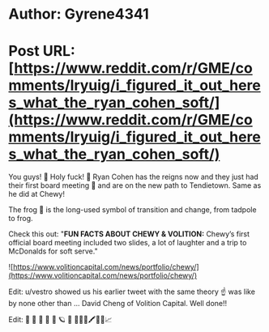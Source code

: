 # Author: Gyrene4341
# Post URL: [https://www.reddit.com/r/GME/comments/lryuig/i_figured_it_out_heres_what_the_ryan_cohen_soft/](https://www.reddit.com/r/GME/comments/lryuig/i_figured_it_out_heres_what_the_ryan_cohen_soft/)


You guys! 🚀 Holy fuck!  🚀 Ryan Cohen has the reigns now and they just had their first board meeting 🍦 and are on the new path to Tendietown. Same as he did at Chewy!

The frog 🐸 is the long-used symbol of transition and change, from tadpole to frog. 

Check this out: "**FUN FACTS ABOUT CHEWY &amp; VOLITION:** Chewy’s first official board meeting included two slides, a lot of laughter and a trip to McDonalds for soft serve."

![https://www.volitioncapital.com/news/portfolio/chewy/](https://www.volitioncapital.com/news/portfolio/chewy/)

Edit: u/vestro showed us his earlier tweet with the same theory ☝️ was like by none other than ... David Cheng of Volition Capital. Well done!!

Edit: 🚀 🚀 🚀 🚀 🌝 🪐 🧨 🐸💎🙌🖍🦍🍦📈